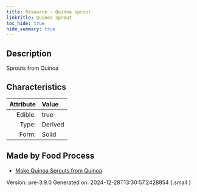 ```yaml
---
title: Resource - Quinoa sprout
linkTitle: Quinoa sprout
toc_hide: true
hide_summary: true
---
```


## Description
Sprouts from Quinoa

## Characteristics

| Attribute      | Value |
|--------:|:------|
|Edible:|true|
|Type:|Derived|
|Form:|Solid|
 



## Made by Food Process

- [Make Quinoa Sprouts from Quinoa](/docs/definitions/food/make-quinoa-sprouts-from-quinoa)

    

Version: pre-3.9.0 Generated on: 2024-12-28T13:30:57.2428854
{.small }

